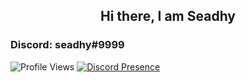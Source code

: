 <h2 align="center">Hi there, I am Seadhy </h2>
<h3> Discord: seadhy#9999 </h3>

![Profile Views](https://komarev.com/ghpvc/?username=seadhy)
[![Discord Presence](https://lanyard-profile-readme.vercel.app/api/858904514286583808?hideDiscrim=true)](https://discord.com/users/858904514286583808)
